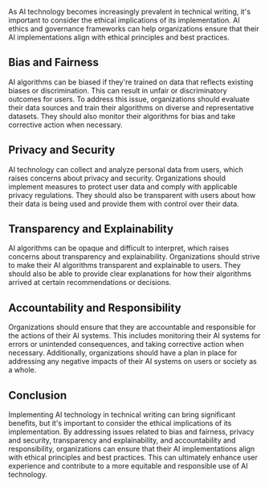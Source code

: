

As AI technology becomes increasingly prevalent in technical writing, it's important to consider the ethical implications of its implementation. AI ethics and governance frameworks can help organizations ensure that their AI implementations align with ethical principles and best practices.

Bias and Fairness
-----------------

AI algorithms can be biased if they're trained on data that reflects existing biases or discrimination. This can result in unfair or discriminatory outcomes for users. To address this issue, organizations should evaluate their data sources and train their algorithms on diverse and representative datasets. They should also monitor their algorithms for bias and take corrective action when necessary.

Privacy and Security
--------------------

AI technology can collect and analyze personal data from users, which raises concerns about privacy and security. Organizations should implement measures to protect user data and comply with applicable privacy regulations. They should also be transparent with users about how their data is being used and provide them with control over their data.

Transparency and Explainability
-------------------------------

AI algorithms can be opaque and difficult to interpret, which raises concerns about transparency and explainability. Organizations should strive to make their AI algorithms transparent and explainable to users. They should also be able to provide clear explanations for how their algorithms arrived at certain recommendations or decisions.

Accountability and Responsibility
---------------------------------

Organizations should ensure that they are accountable and responsible for the actions of their AI systems. This includes monitoring their AI systems for errors or unintended consequences, and taking corrective action when necessary. Additionally, organizations should have a plan in place for addressing any negative impacts of their AI systems on users or society as a whole.

Conclusion
----------

Implementing AI technology in technical writing can bring significant benefits, but it's important to consider the ethical implications of its implementation. By addressing issues related to bias and fairness, privacy and security, transparency and explainability, and accountability and responsibility, organizations can ensure that their AI implementations align with ethical principles and best practices. This can ultimately enhance user experience and contribute to a more equitable and responsible use of AI technology.

